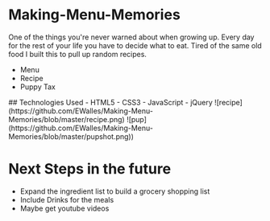 # Making-Menu-Memories

One of the things you're never warned about when growing up. 
Every day for the rest of your life you have to decide what to eat. 
Tired of the same old food I built this to pull up random recipes.

<ul>
<li>Menu
<li>Recipe
<li>Puppy Tax
</ul>
## Technologies Used
- HTML5
- CSS3
- JavaScript
- jQuery
![recipe](https://github.com/EWalles/Making-Menu-Memories/blob/master/recipe.png)
![pup](https://github.com/EWalles/Making-Menu-Memories/blob/master/pupshot.png))

<h1>Next Steps in the future</h1>
<ul>
<li>Expand the ingredient list to build a grocery shopping list
<li>Include Drinks for the meals
<li> Maybe get youtube videos
</ul>
